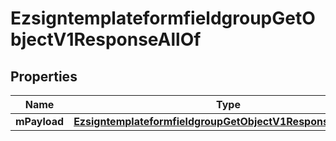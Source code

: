 

# EzsigntemplateformfieldgroupGetObjectV1ResponseAllOf

## Properties

Name | Type | Description | Notes
------------ | ------------- | ------------- | -------------
**mPayload** | [**EzsigntemplateformfieldgroupGetObjectV1ResponseMPayload**](EzsigntemplateformfieldgroupGetObjectV1ResponseMPayload.md) |  | 




